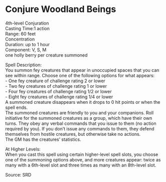 # Conjure Woodland Beings
4th-level Conjuration<br>
Casting Time:1 action<br>
Range: 60 feet<br>
Concentration<br>
Duration: up to 1 hour<br>
Component: V, S, M<br>
one holly berry per creature summoned

Spell Description:<br>
You summon fey creatures that appear in unoccupied spaces that you can see within range. Choose one of the following options for what appears:<br>- One fey creature of challenge rating 2 or lower<br>- Two fey creatures of challenge rating 1 or lower<br>- Four fey creatures of challenge rating 1/2 or lower<br>- Eight fey creatures of challenge rating 1/4 or lower<br>A summoned creature disappears when it drops to 0 hit points or when the spell ends.<br>The summoned creatures are friendly to you and your companions. Roll initiative for the summoned creatures as a group, which have their own turns. They obey any verbal commands that you issue to them (no action required by you). If you don’t issue any commands to them, they defend themselves from hostile creatures, but otherwise take no actions.<br>The GM has the creatures’ statistics.

At Higher Levels:<br>
When you cast this spell using certain higher-level spell slots, you choose one of the summoning options above, and more creatures appear: twice as many with a 6th-level slot and three times as many with an 8th-level slot.

Source: SRD